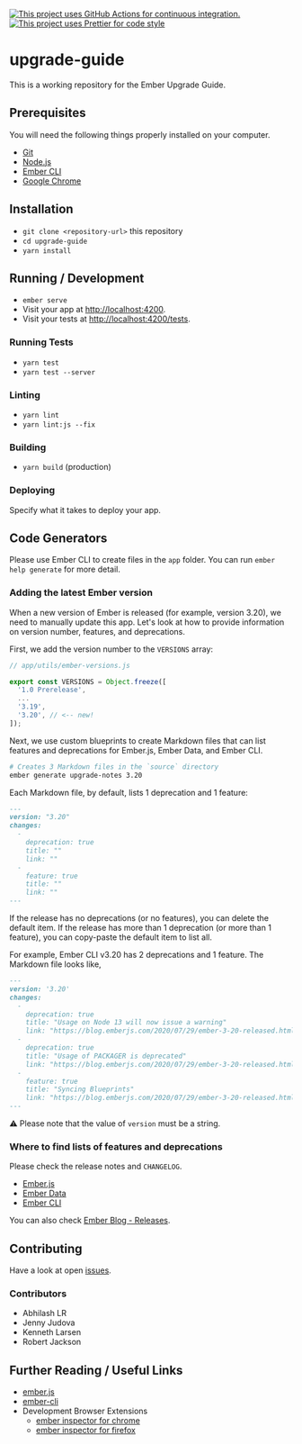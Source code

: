 [![This project uses GitHub Actions for continuous integration.](https://github.com/ember-learn/upgrade-guide/workflows/CI/badge.svg)](https://github.com/ember-learn/upgrade-guide/actions?query=workflow%3ACI)
[![This project uses Prettier for code style](https://img.shields.io/badge/code_style-prettier-ff69b4.svg?style=flat-square)](https://github.com/prettier/prettier)

# upgrade-guide

This is a working repository for the Ember Upgrade Guide.


## Prerequisites

You will need the following things properly installed on your computer.

* [Git](https://git-scm.com/)
* [Node.js](https://nodejs.org/)
* [Ember CLI](https://ember-cli.com/)
* [Google Chrome](https://google.com/chrome/)


## Installation

* `git clone <repository-url>` this repository
* `cd upgrade-guide`
* `yarn install`


## Running / Development

* `ember serve`
* Visit your app at [http://localhost:4200](http://localhost:4200).
* Visit your tests at [http://localhost:4200/tests](http://localhost:4200/tests).

### Running Tests

* `yarn test`
* `yarn test --server`

### Linting

* `yarn lint`
* `yarn lint:js --fix`

### Building

* `yarn build` (production)

### Deploying

Specify what it takes to deploy your app.


## Code Generators

Please use Ember CLI to create files in the `app` folder. You can run `ember help generate` for more detail.

### Adding the latest Ember version

When a new version of Ember is released (for example, version 3.20), we need to manually update this app. Let's look at how to provide information on version number, features, and deprecations.

First, we add the version number to the `VERSIONS` array:

```javascript
// app/utils/ember-versions.js

export const VERSIONS = Object.freeze([
  '1.0 Prerelease',
  ...
  '3.19',
  '3.20', // <-- new!
]);
```

Next, we use custom blueprints to create Markdown files that can list features and deprecations for Ember.js, Ember Data, and Ember CLI.

```bash
# Creates 3 Markdown files in the `source` directory
ember generate upgrade-notes 3.20
```

Each Markdown file, by default, lists 1 deprecation and 1 feature:

```markdown
---
version: "3.20"
changes:
  -
    deprecation: true
    title: ""
    link: ""
  -
    feature: true
    title: ""
    link: ""
---
```

If the release has no deprecations (or no features), you can delete the default item. If the release has more than 1 deprecation (or more than 1 feature), you can copy-paste the default item to list all. 

For example, Ember CLI v3.20 has 2 deprecations and 1 feature. The Markdown file looks like,

```markdown
---
version: '3.20'
changes:
  -
    deprecation: true
    title: "Usage on Node 13 will now issue a warning"
    link: "https://blog.emberjs.com/2020/07/29/ember-3-20-released.html"
  -
    deprecation: true
    title: "Usage of PACKAGER is deprecated"
    link: "https://blog.emberjs.com/2020/07/29/ember-3-20-released.html"
  -
    feature: true
    title: "Syncing Blueprints"
    link: "https://blog.emberjs.com/2020/07/29/ember-3-20-released.html"
---
```

⚠️ Please note that the value of `version` must be a string.

### Where to find lists of features and deprecations

Please check the release notes and `CHANGELOG`.

- [Ember.js](https://github.com/emberjs/ember.js)
- [Ember Data](https://github.com/emberjs/data)
- [Ember CLI](https://github.com/ember-cli/ember-cli)

You can also check [Ember Blog - Releases](https://blog.emberjs.com/tags/releases.html).


## Contributing

Have a look at open [issues](https://github.com/ember-learn/upgrade-guide/issues). 

### Contributors

- Abhilash LR
- Jenny Judova
- Kenneth Larsen 
- Robert Jackson 


## Further Reading / Useful Links

* [ember.js](https://emberjs.com/)
* [ember-cli](https://ember-cli.com/)
* Development Browser Extensions
  * [ember inspector for chrome](https://chrome.google.com/webstore/detail/ember-inspector/bmdblncegkenkacieihfhpjfppoconhi)
  * [ember inspector for firefox](https://addons.mozilla.org/en-US/firefox/addon/ember-inspector/)
